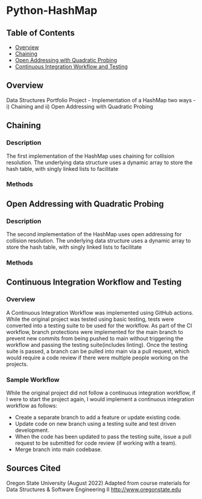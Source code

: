 # Python-HashMap

## Table of Contents
* [Overview](#Overview)
* [Chaining](#Chaining)
* [Open Addressing with Quadratic Probing](#Open-Addressing-with-Quadratic-Probing)
* [Continuous Integration Workflow and Testing](#Continuous-Integration-Workflow-and-Testing)

## Overview
Data Structures Portfolio Project - Implementation of a HashMap two ways - i) Chaining and ii) Open Addressing with Quadratic Probing

## Chaining
### Description
The first implementation of the HashMap uses chaining for collision resolution. The underlying data structure uses a dynamic array to store the hash table, with singly linked lists to facilitate   
### Methods 



## Open Addressing with Quadratic Probing 
### Description
The second implementation of the HashMap uses open addressing for collision resolution. The underlying data structure uses a dynamic array to store the hash table, with singly linked lists to facilitate   
### Methods 

## Continuous Integration Workflow and Testing
### Overview
A Continuous Integration Workflow was implemented using GitHub actions. While the original project was tested using basic testing, tests were converted into a testing suite to be used for the workflow. As part of the CI workflow, branch protections were implemented for the main branch to prevent new commits from being pushed to main without triggering the workflow and passing the testing suite(includes linting). Once the testing suite is passed, a branch can be pulled into main via a pull request, which would require a code review if there were multiple people working on the projects.   

### Sample Workflow
While the original project did not follow a continuous integration workflow, if I were to start the project again, I would implement a continuous integration workflow as follows:
* Create a separate branch to add a feature or update existing code.  
* Update code on new branch using a testing suite and test driven development.
* When the code has been updated to pass the testing suite, issue a pull request to be submitted for code review (if working with a team).
* Merge branch into main codebase. 

## Sources Cited
Oregon State University (August 2022) Adapted from course materials for Data Structures & Software Engineering II http://www.oregonstate.edu
